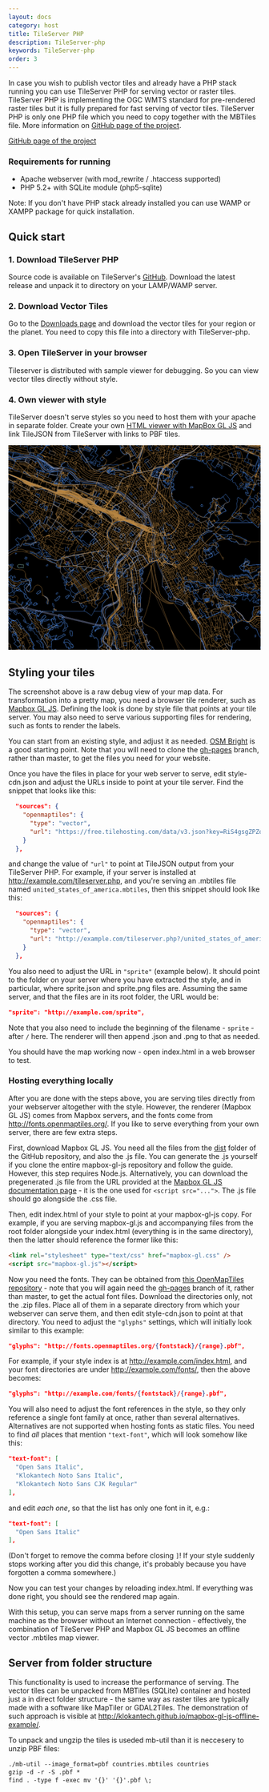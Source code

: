 ```yaml
---
layout: docs
category: host
title: TileServer PHP
description: TileServer-php
keywords: TileServer-php
order: 3
---
```


In case you wish to publish vector tiles and already have a PHP stack running
you can use TileServer PHP for serving vector or raster tiles.
TileServer PHP is implementing the OGC WMTS standard for pre-rendered
raster tiles but it is fully prepared for fast serving of vector tiles.
TileServer PHP is only one PHP file which you need to copy together with the
MBTiles file. More information on [GitHub page of the project](https://github.com/klokantech/tileserver-php).

[GitHub page of the project](https://github.com/klokantech/tileserver-php)

### Requirements for running
- Apache webserver (with mod_rewrite / .htaccess supported)
- PHP 5.2+ with SQLite module (php5-sqlite)

Note: If you don't have PHP stack already installed you can use WAMP or XAMPP package for quick installation.

## Quick start
### 1. Download TileServer PHP
Source code is available on TileServer's <a href="https://github.com/klokantech/tileserver-php">GitHub</a>. Download the latest release and
unpack it to directory on your LAMP/WAMP server.

### 2. Download Vector Tiles
Go to the <a href="https://openmaptiles.com/downloads/">Downloads page</a> and download the vector tiles for your region or the
planet. You need to copy this file into a directory with TileServer-php.

### 3. Open TileServer in your browser
Tileserver is distributed with sample viewer for debugging. So you can view vector tiles directly without style.

### 4. Own viewer with style
TileServer doesn't serve styles so you need to host them with your apache in separate folder.
Create your own <a href="/docs/website/mapbox-gl-js/">HTML viewer with MapBox GL JS</a> and link TileJSON from TileServer with links to PBF tiles.

![X-Ray](/docs/media/tileserver-php_1.png)

## Styling your tiles

The screenshot above is a raw debug view of your map data. For transformation into a pretty map, you need a browser tile renderer, such as [Mapbox GL JS](https://github.com/mapbox/mapbox-gl-js). Defining the look is done by style file that points at your tile server. You may also need to serve various supporting files for rendering, such as fonts to render the labels.

You can start from an existing style, and adjust it as needed. [OSM Bright](https://github.com/openmaptiles/osm-bright-gl-style) is a good starting point. Note that you will need to clone the [gh-pages](https://github.com/openmaptiles/osm-bright-gl-style/tree/gh-pages) branch, rather than master, to get the files you need for your website.

Once you have the files in place for your web server to serve, edit style-cdn.json and adjust the URLs inside to point at your tile server. Find the snippet that looks like this:

```json
  "sources": {
    "openmaptiles": {
      "type": "vector",
      "url": "https://free.tilehosting.com/data/v3.json?key=RiS4gsgZPZqeeMlIyxFo"
    }
  },
```

and change the value of `"url"` to point at TileJSON output from your TileServer PHP. For example, if your server is installed at http://example.com/tileserver.php, and you're serving an .mbtiles file named `united_states_of_america.mbtiles`, then this snippet should look like this:

```json
  "sources": {
    "openmaptiles": {
      "type": "vector",
      "url": "http://example.com/tileserver.php?/united_states_of_america.json"
    }
  },
  ```
You also need to adjust the URL in `"sprite"` (example below). It should point to the folder on your server where you have extracted the style, and in particular, where sprite.json and sprite.png files are. Assuming the same server, and that the files are in its root folder, the URL would be:

```json
"sprite": "http://example.com/sprite",
```
Note that you also need to include the beginning of the filename - `sprite` - after `/` here. The renderer will then append .json and .png to that as needed.

You should have the map working now - open index.html in a web browser to test.

### Hosting everything locally

After you are done with the steps above, you are serving tiles directly from your webserver altogether with the style. However, the renderer (Mapbox GL JS) comes from Mapbox servers, and the fonts come from http://fonts.openmaptiles.org/. If you like to serve everything from your own server, there are few extra steps.

First, download Mapbox GL JS. You need all the files from the [dist](https://github.com/mapbox/mapbox-gl-js/tree/master/dist/) folder of the GitHub repository, and also the .js file. You can generate the .js yourself if you clone the entire mapbox-gl-js repository and follow the guide. However, this step requires Node.js. Alternatively, you can download the pregenerated .js file from the URL provided at the [Mapbox GL JS documentation page](https://www.mapbox.com/mapbox-gl-js/api/) - it is the one used for `<script src="...">`. The .js file should go alongside the .css file.

Then, edit index.html of your style to point at your mapbox-gl-js copy. For example, if you are serving mapbox-gl.js and accompanying files from the root folder alongside your index.html (everything is in the same directory), then the latter should reference the former like this:

```html
<link rel="stylesheet" type="text/css" href="mapbox-gl.css" />
<script src="mapbox-gl.js"></script>
```

Now you need the fonts. They can be obtained from [this OpenMapTiles repository](https://github.com/openmaptiles/fonts) - note that you will again need the [gh-pages](https://github.com/openmaptiles/fonts/tree/gh-pages) branch of it, rather than master, to get the actual font files. Download the directories only, not the .zip files. Place all of them in a separate directory from which your webserver can serve them, and then edit style-cdn.json to point at that directory. You need to adjust the `"glyphs"` settings, which will initially look similar to this example:

```json
"glyphs": "http://fonts.openmaptiles.org/{fontstack}/{range}.pbf",
```

For example, if your style index is at http://example.com/index.html, and your font directories are under http://example.com/fonts/, then the above becomes:

```json
"glyphs": "http://example.com/fonts/{fontstack}/{range}.pbf",
```

You will also need to adjust the font references in the style, so they only reference a single font family at once, rather than several alternatives. Alternatives are not supported when hosting fonts as static files. You need to find *all* places that mention `"text-font"`, which will look somehow like this:

```json
"text-font": [
  "Open Sans Italic",
  "Klokantech Noto Sans Italic",
  "Klokantech Noto Sans CJK Regular"
],
```

and edit *each one*, so that the list has only one font in it, e.g.:

```json
"text-font": [
  "Open Sans Italic"
],
```

(Don't forget to remove the comma before closing `]`! If your style suddenly stops working after you did this change, it's probably because you have forgotten a comma somewhere.)

Now you can test your changes by reloading index.html. If everything was done right, you should see the rendered map again.

With this setup, you can serve maps from a server running on the same machine as the browser without an Internet connection - effectively, the combination of TileServer PHP and Mapbox GL JS becomes an offline vector .mbtiles map viewer.

## Server from folder structure
This functionality is used to increase the performance of serving.
The vector tiles can be unpacked from MBTiles (SQLite) container and hosted just
a in direct folder structure - the same way as raster tiles are typically made
with a software like MapTiler or GDAL2Tiles. The demonstration of such approach
is visible at http://klokantech.github.io/mapbox-gl-js-offline-example/.

To unpack and ungzip the tiles is useded mb-util than it is neccesery to unzip PBF files:

```
./mb-util --image_format=pbf countries.mbtiles countries
gzip -d -r -S .pbf *
find . -type f -exec mv '{}' '{}'.pbf \;
```
